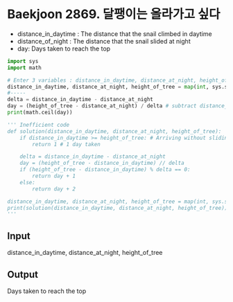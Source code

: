 # Baekjoon 2869. 달팽이는 올라가고 싶다
* distance_in_daytime : The distance that the snail climbed in daytime
* distance_of_night : The distance that the snail slided at night
* day: Days taken to reach the top

~~~python
import sys
import math

# Enter 3 variables : distance_in_daytime, distance_at_night, height_of_tree
distance_in_daytime, distance_at_night, height_of_tree = map(int, sys.stdin.readline().split())
#-----
delta = distance_in_daytime - distance_at_night
day = (height_of_tree - distance_at_night) / delta # subtract distance_at_night because the snail doesn't slide once it has reached the top
print(math.ceil(day))

''' Inefficient code
def solution(distance_in_daytime, distance_at_night, height_of_tree):
    if distance_in_daytime >= height_of_tree: # Arriving without sliding
        return 1 # 1 day taken

    delta = distance_in_daytime - distance_at_night
    day = (height_of_tree - distance_in_daytime) // delta
    if (height_of_tree - distance_in_daytime) % delta == 0:
        return day + 1
    else:
        return day + 2

distance_in_daytime, distance_at_night, height_of_tree = map(int, sys.stdin.readline().split())
print(solution(distance_in_daytime, distance_at_night, height_of_tree))
'''
~~~
## Input
distance_in_daytime, distance_at_night, height_of_tree

## Output
Days taken to reach the top
